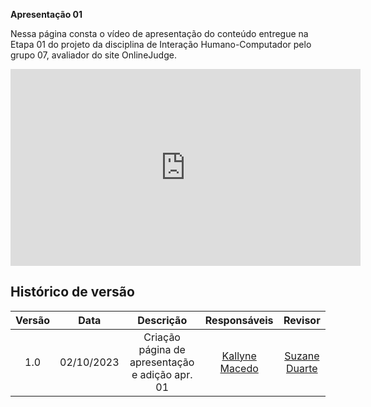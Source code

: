 **Apresentação 01**

Nessa página consta o vídeo de apresentação do conteúdo entregue na Etapa 01 do projeto da disciplina de Interação Humano-Computador pelo grupo 07, avaliador do site OnlineJudge.

<iframe width="560" height="315" src="https://www.youtube.com/embed/5PmTHC_QT5E?si=uzkTSG_fk3n23036" title="YouTube video player" frameborder="0" allow="accelerometer; autoplay; clipboard-write; encrypted-media; gyroscope; picture-in-picture; web-share" allowfullscreen></iframe>

## Histórico de versão

| Versão |    Data    |             Descrição             |                                       Responsáveis                                       |                    Revisor                    |
| :-----: | :--------: | :---------------------------------: | :----------------------------------------------------------------------------------------: | :-------------------------------------------: |
| 1.0 | 02/10/2023 | Criação página de apresentação e adição apr. 01 | [Kallyne Macedo](https://github.com/kalipassos) | [Suzane Duarte](https://github.com/suzaneduarte) |
